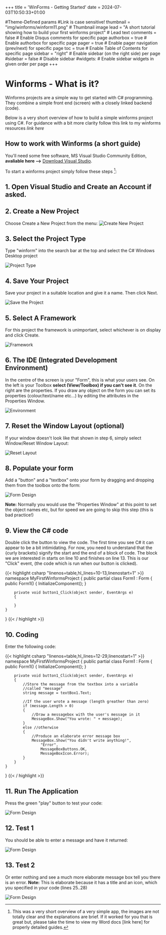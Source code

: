 +++
title = 'WinForms - Getting Started'
date = 2024-07-03T10:50:33+01:00


#Theme-Defined params
#Link is case sensitive!
thumbnail = "img/winforms/winform11.png" # Thumbnail image
lead = "A short tutorial showing how to build your first winforms project" # Lead text
comments = false # Enable Disqus comments for specific page
authorbox = true # Enable authorbox for specific page
pager = true # Enable pager navigation (prev/next) for specific page
toc = true # Enable Table of Contents for specific page
sidebar = "right" # Enable sidebar (on the right side) per page
#sidebar = false # Disable sidebar 
#widgets: # Enable sidebar widgets in given order per page
+++

# Winforms - What is it?
Winforms projects are a simple way to get started with C# programming.  They combine a simple front end (screen) with a closely linked backend (code).

Below is a very short overview of how to build a simple winforms project using C#.  For guidance with a bit more clarity follow this link to my winforms resources *link here*

## How to work with Winforms (a short guide)

You'll need some free software, MS Visual Studio Community Edition, **avaliable here -->** [Download Visual Studio](https://visualstudio.microsoft.com/thank-you-downloading-visual-studio/?sku=Community&channel=Release&version=VS2022&source=VSLandingPage&cid=2030&passive=false).

To start a winforms project simply follow these steps [^1]:

## 1. Open Visual Studio and Create an Account if asked.

## 2. Create a New Project
Choose Create a New Project from the menu:
![Create New Project](/img/winforms/winform1.png)

## 3. Select the Project Type
Type "winform" into the search bar at the top and select the C# Windows Desktop project

![Project Type](/img/winforms/winform2.png)

## 4. Save Your Project
Save your project in a suitable location and give it a name.  Then click Next.

![Save the Project](/img/winforms/winform3.png)

## 5. Select A Framework
For this project the framework is unimportant, select whichever is on display and click Create.

![Framework](/img/winforms/winform4.png)

## 6. The IDE (Integrated Development Environment)
In the centre of the screen is your "Form", this is what your users see.  On the left is your Toolbox **select (View/Toolbox) if you can't see it**.  On the right are the properties.  If you draw any object on the form you can set its properties (colour/text/name etc...) by editing the attributes in the Properties Window.

![Environment](/img/winforms/winform5.png)

## 7. Reset the Window Layout (optional)
If your window doesn't look like that shown in step 6, simply select Window/Reset Window Layout:

![Reset Layout](/img/winforms/winform6.png)

## 8. Populate your form
Add a "button" and a "textbox" onto your form by dragging and dropping them from the toolbox onto the form:

![Form Design](/img/winforms/winform7.png)

**Note:** Normally you would use the "Properties Window" at this point to set the object names etc, but for speed we are going to skip this step (this is bad practice!)

## 9.  View the C# code
Double click the button to view the code.  The first time you see C# it can appear to be a bit intimidating.  For now, you need to understand that the {curly brackets} signify the start and the end of a block of code.  The block we are interested in starts on line 10 and finishes on line 13.  This is our "Click" event, (the code which is run when our button is clicked).

<!-- Highlight the code on lines 10-13, number the lines from 1 alternative: < highlight go "linenos=table,hl_lines=8 15-17,linenostart=199" >-->
{{< highlight csharp "linenos=table,hl_lines=10-13,linenostart=1" >}}
namespace MyFirstWinformsProject
{
    public partial class Form1 : Form
    {
        public Form1()
        {
            InitializeComponent();
        }

        private void button1_Click(object sender, EventArgs e)
        {
            
        }
    }
}
{{< / highlight >}}

## 10. Coding
Enter the following code:
<!-- Highlight the code on lines 12-29, number the lines from 1 alternative < highlight go "linenos=table,hl_lines=8 15-17,linenostart=199" > -->
{{< highlight csharp "linenos=table,hl_lines=12-29,linenostart=1" >}}
namespace MyFirstWinformsProject
{
    public partial class Form1 : Form
    {
        public Form1()
        {
            InitializeComponent();
        }

        private void button1_Click(object sender, EventArgs e)
        {
            //Store the message from the textbox into a variable
            //called "message"
            string message = textBox1.Text;

            //If the user wrote a message (length greather than zero)
            if (message.Length > 0)
            {
                //Draw a messagebox with the user's message in it
                MessageBox.Show("You wrote: " + message);
            }
            else //otherwise
            {
                //Produce an elaborate error message box
                MessageBox.Show("You didn't write anything!",
                    "Error", 
                    MessageBoxButtons.OK,
                    MessageBoxIcon.Error);
            }
        }
    }
}
{{< / highlight >}}

## 11. Run The Application
Press the green "play" button to test your code:

![Form Design](/img/winforms/winform10.png)

## 12. Test 1
You should be able to enter a message and have it returned:

![Form Design](/img/winforms/winform11.png)

## 13. Test 2
Or enter nothing and see a much more elaborate message box tell you there is an error.  **Note:** This is elaborate because it has a title and an icon, which you specified in your code (lines 25..28)

![Form Design](/img/winforms/winform12.png)


[^1]: This was a very short overview of a very simple app, the images are not totally clear and the explanations are brief.  If it worked for you that is great but, please take the time to view my Word docs [link here] for properly detailed guides.